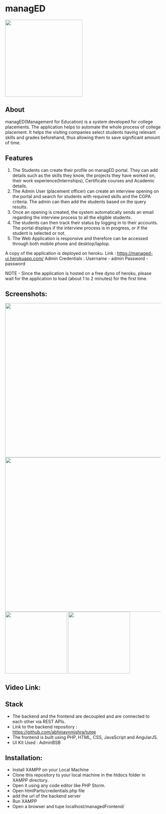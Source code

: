 # managED

<img src="https://user-images.githubusercontent.com/57250845/126905766-bbfa0316-6c5a-4c9e-9817-b54fc8037d64.jpeg" width="250" height="250"/>

## About

managED(Management for Education) is a system developed for college placements. 
The application helps to automate the whole process of college placement. 
It helps the visiting companies select students having relevant skills and grades beforehand, thus allowing them to save significant amount of time.

## Features

1. The Students can create their profile on managED portal. They can add details such as the skills they know, the projects they have worked on, their work experience(Internships), Certificate courses and Academic details.
2. The Admin User (placement officer) can create an interview opening on the portal and search for students with required skills and the CGPA criteria. The admin can then add the students based on the query results.
3. Once an opening is created, the system automatically sends an email regarding the interview process to all the eligible students.
4. The students can then track their status by logging in to their accounts. The portal displays if the interview process is in progress, or if the student is selected or not.
5. The Web Application is responsive and therefore can be accessed through both mobile phone and desktop/laptop.

A copy of the application is deployed on heroku. Link : https://managed-ui.herokuapp.com/
Admin Credentials : Username - admin
                    Password - password

NOTE - Since the application is hosted on a free dyno of heroku, please wait for the application to load (about 1 to 2 minutes) for the first time.

## Screenshots:

<p float="left">
  <img src="https://user-images.githubusercontent.com/57250845/126905784-af249bf6-136f-4db5-81c5-ba52cb3fcb07.png" height="500" width="1000" />
  <img src="https://user-images.githubusercontent.com/57250845/126905809-eace410c-66a6-4b51-b10e-3f1ce7be3e80.png" height="500" width="1000" /> 
  <img src="https://user-images.githubusercontent.com/57250845/126905720-faf4badf-e675-4e78-a354-e62fd3257852.jpeg" width="200" />
  <img src="https://user-images.githubusercontent.com/57250845/126905750-9a16ac6d-8c55-4e2f-9b77-e43203154ca2.jpeg" width="200" />
</p>


## Video Link:

## Stack

- The backend and the frontend are decoupled and are connected to each other via REST APIs.
- Link to the backend repository : https://github.com/abhinavnmishra/tutee
- The frontend is built using PHP, HTML, CSS, JavaScript and AngularJS.
- UI Kit Used : AdminBSB

## Installation:
- Install XAMPP on your Local Machine
- Clone this repository to your local machine in the htdocs folder in XAMPP directory. 
- Open it using any code editor like PHP Storm. 
- Open htmlParts/credentials.php file
- add the url of the backend server
- Run XAMPP
- Open a browser and tupe localhost/managedFrontend/
